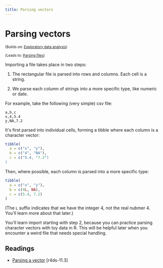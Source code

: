 ```yaml
---
title: Parsing vectors
---
```


<!-- Generated automatically from parse-vector.yml. Do not edit by hand -->

# Parsing vectors

<small>(Builds on: [Exploratory data analysis](eda.md))</small>

<small>(Leads to: [Parsing files](parse-file.md))</small>

Importing a file takes place in two steps:

1. The rectangular file is parsed into rows and columns. Each cell
   is a string.

2. We parse each column of strings into a more specific type, like
   numeric or date.

For example, take the following (very simple) csv file:

```
a,b,c
x,4,5.4
y,NA,7.2
```

It's first parsed into individual cells, forming a tibble where each
column is a character vector:

```R
tibble(
  a = c("x", "y"),
  b = c("4", "NA"),
  c = c("5.4, "7.2")
)
```

Then, where possible, each column is parsed into a more specific type:

```R
tibble(
  a = c("x", "y"),
  b = c(4L, NA),
  c = c(5.4, 7.2)
)
```

(The `L` suffix indicates that we have the integer 4, not the real nubmer
4. You'll learn more about that later.)

You'll learn import starting with step 2, because you can practice parsing
character vectors with toy data in R. This will be helpful later when you
encounter a weird file that needs special handling.

## Readings

  * [Parsing a vector](http://r4ds.had.co.nz/data-import.html#parsing-a-vector) [r4ds-11.3]



